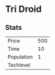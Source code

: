 # Tri Droid

## Stats

<table>
    <tr>
        <td>Price</td>
        <td>500</td>
    </tr>
    <tr>
        <td>Time</td>
        <td>10</td>
    </tr>
    <tr>
        <td>Population</td>
        <td>1</td>
    </tr>
    <tr>
        <td>Techlevel</td>
        <td></td>
    </tr>
</table>

